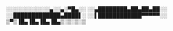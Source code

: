 ░░░░░░░░░░░░▄░░▄░▀█▄░░
░░▄████████▄██▄██▄██░░
░░█████████████▄████▌░
░░▌████████████▀▀▀▀▀░░
▒▀▒▐█▄▐█▄▐█▄▐█▄▒░▒░▒░▒


